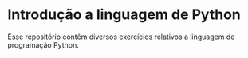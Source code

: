 # Introdução a linguagem de Python

Esse repositório contêm diversos exercícios relativos a linguagem de programação Python.
